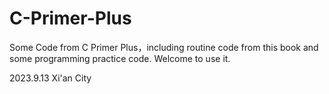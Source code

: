 # C-Primer-Plus
Some Code from C Primer Plus，including routine code from this book and some programming practice code.
Welcome to use it.

2023.9.13  Xi'an City  
